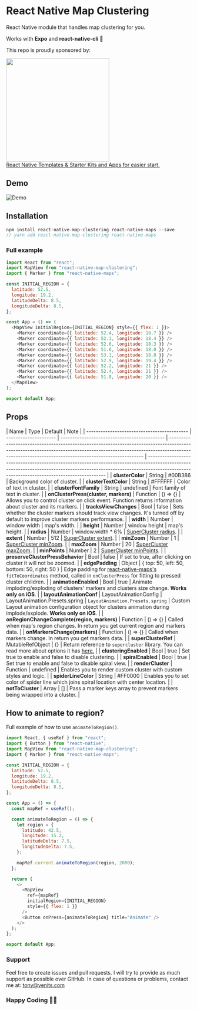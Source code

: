 # React Native Map Clustering

React Native module that handles map clustering for you.

Works with **Expo** and **react-native-cli** 🚀

This repo is proudly sponsored by:

<a href="https://reactnativemarket.com/" rel="nofollow" target="_blank">
  <img src="https://raw.githubusercontent.com/venits/react-native-market/master/assets/banner.png" width="280"><br />
  React Native Templates & Starter Kits and Apps for easier start.
</a>

## Demo

![Demo](https://raw.githubusercontent.com/venits/react-native-map-clustering/assets/assets/demo.gif)

## Installation

```js
npm install react-native-map-clustering react-native-maps --save
// yarn add react-native-map-clustering react-native-maps
```

### Full example

```js
import React from "react";
import MapView from "react-native-map-clustering";
import { Marker } from "react-native-maps";

const INITIAL_REGION = {
  latitude: 52.5,
  longitude: 19.2,
  latitudeDelta: 8.5,
  longitudeDelta: 8.5,
};

const App = () => (
  <MapView initialRegion={INITIAL_REGION} style={{ flex: 1 }}>
    <Marker coordinate={{ latitude: 52.4, longitude: 18.7 }} />
    <Marker coordinate={{ latitude: 52.1, longitude: 18.4 }} />
    <Marker coordinate={{ latitude: 52.6, longitude: 18.3 }} />
    <Marker coordinate={{ latitude: 51.6, longitude: 18.0 }} />
    <Marker coordinate={{ latitude: 53.1, longitude: 18.8 }} />
    <Marker coordinate={{ latitude: 52.9, longitude: 19.4 }} />
    <Marker coordinate={{ latitude: 52.2, longitude: 21 }} />
    <Marker coordinate={{ latitude: 52.4, longitude: 21 }} />
    <Marker coordinate={{ latitude: 51.8, longitude: 20 }} />
  </MapView>
);

export default App;
```

## Props

| Name                                        | Type                  | Default                                      | Note                                                                                                                                                                                                                            |
| ------------------------------------------- | --------------------- | -------------------------------------------- | ------------------------------------------------------------------------------------------------------------------------------------------------------------------------------------------------------------------------------- | ------------------------------------------------------------------------------------------------------------------------------------------------------------------------------------------------------------------------ |
| **clusterColor**                            | String                | #00B386                                      | Background color of cluster.                                                                                                                                                                                                    |
| **clusterTextColor**                        | String                | #FFFFFF                                      | Color of text in cluster.                                                                                                                                                                                                       |
| **clusterFontFamily**                       | String                | undefined                                    | Font family of text in cluster.                                                                                                                                                                                                 |
| **onClusterPress(cluster, markers)**        | Function              | () => {}                                     | Allows you to control cluster on click event. Function returns information about cluster and its markers.                                                                                                                       |
| **tracksViewChanges**                       | Bool                  | false                                        | Sets whether the cluster markers should track view changes. It's turned off by default to improve cluster markers performance.                                                                                                  |
| **width**                                   | Number                | window width                                 | map's width.                                                                                                                                                                                                                    |
| **height**                                  | Number                | window height                                | map's height.                                                                                                                                                                                                                   |
| **radius**                                  | Number                | window.width \* 6%                           | [SuperCluster radius](https://github.com/mapbox/supercluster#options).                                                                                                                                                          |
| **extent**                                  | Number                | 512                                          | [SuperCluster extent](https://github.com/mapbox/supercluster#options).                                                                                                                                                          |
| **minZoom**                                 | Number                | 1                                            | [SuperCluster minZoom](https://github.com/mapbox/supercluster#options).                                                                                                                                                         |
| **maxZoom**                                 | Number                | 20                                           | [SuperCluster maxZoom](https://github.com/mapbox/supercluster#options).                                                                                                                                                         |
| **minPoints**                               | Number                | 2                                            | [SuperCluster minPoints](https://github.com/mapbox/supercluster#options).                                                                                                                                                       |
| **preserveClusterPressBehavior**            | Bool                  | false                                        | If set to true, after clicking on cluster it will not be zoomed.                                                                                                                                                                |
| **edgePadding**                             | Object                | { top: 50, left: 50, bottom: 50, right: 50 } | Edge padding for [react-native-maps's](https://github.com/react-community/react-native-maps/blob/master/docs/mapview.md#methods) `fitToCoordinates` method, called in `onClusterPress` for fitting to pressed cluster children. |
| **animationEnabled**                        | Bool                  | true                                         | Animate imploding/exploding of clusters' markers and clusters size change. **Works only on iOS**.                                                                                                                               |
| **layoutAnimationConf**                     | LayoutAnimationConfig | LayoutAnimation.Presets.spring               | `LayoutAnimation.Presets.spring`                                                                                                                                                                                                | Custom Layout animation configuration object for clusters animation during implode/explode. **Works only on iOS**.                                      |
| **onRegionChangeComplete(region, markers)** | Function              | () => {}                                     | Called when map's region changes. In return you get current region and markers data.                                                                                                                                            |
| **onMarkersChange(markers)**                | Function              | () => {}                                     | Called when markers change. In return you get markers data.                                                                                                                                                                     |
| **superClusterRef**                         | MutableRefObject      | {}                                           | Return reference to `supercluster` library. You can read more about options it has [here.](https://github.com/mapbox/supercluster)                                                                                              |
| **clusteringEnabled**                       | Bool                  | true                                         | Set true to enable and false to disable clustering.                                                                                                                                                                             |
| **spiralEnabled**                           | Bool                  | true                                         | Set true to enable and false to disable spiral view.                                                                                                                                                                            |
| **renderCluster**                           | Function              | undefined                                    | Enables you to render custom cluster with custom styles and logic.                                                                                                                                                              |
| **spiderLineColor**                         | String                | #FF0000                                      | Enables you to set color of spider line which joins spiral location with center location.                                                                                                                                       |
| **notToCluster**                            | Array                 | []                                           | Pass a marker keys array to prevent markers being wrapped into a cluster.                                                                                                                                                      |



## How to animate to region?

Full example of how to use `animateToRegion()`.

```js
import React, { useRef } from "react";
import { Button } from "react-native";
import MapView from "react-native-map-clustering";
import { Marker } from "react-native-maps";

const INITIAL_REGION = {
  latitude: 52.5,
  longitude: 19.2,
  latitudeDelta: 8.5,
  longitudeDelta: 8.5,
};

const App = () => {
  const mapRef = useRef();

  const animateToRegion = () => {
    let region = {
      latitude: 42.5,
      longitude: 15.2,
      latitudeDelta: 7.5,
      longitudeDelta: 7.5,
    };

    mapRef.current.animateToRegion(region, 2000);
  };

  return (
    <>
      <MapView
        ref={mapRef}
        initialRegion={INITIAL_REGION}
        style={{ flex: 1 }}
      />
      <Button onPress={animateToRegion} title="Animate" />
    </>
  );
};

export default App;
```

### Support

Feel free to create issues and pull requests. I will try to provide as much support as possible over GitHub. In case of questions or problems, contact me at:
[tony@venits.com](tony@venits.com)

### Happy Coding 💖🚀
